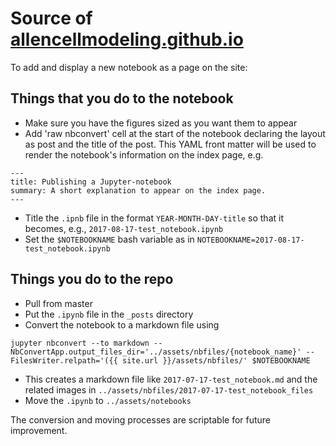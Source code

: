 # Source of [allencellmodeling.github.io](https://allencellmodeling.github.io)


To add and display a new notebook as a page on the site:

## Things that you do to the notebook
- Make sure you have the figures sized as you want them to appear
- Add 'raw nbconvert' cell at the start of the notebook declaring the layout as post and the title of the post. This YAML front matter will be used to render the notebook's information on the index page, e.g.

```
---
title: Publishing a Jupyter-notebook
summary: A short explanation to appear on the index page. 
---
```

- Title the `.ipnb` file in the format `YEAR-MONTH-DAY-title` so that it becomes, e.g., `2017-08-17-test_notebook.ipynb`
- Set the `$NOTEBOOKNAME` bash variable as in `NOTEBOOKNAME=2017-08-17-test_notebook.ipynb`

## Things you do to the repo
- Pull from master 
- Put the `.ipynb` file in the `_posts` directory
- Convert the notebook to a markdown file using 
```
jupyter nbconvert --to markdown --NbConvertApp.output_files_dir='../assets/nbfiles/{notebook_name}' --FilesWriter.relpath='({{ site.url }}/assets/nbfiles/' $NOTEBOOKNAME
```
- This creates a markdown file like `2017-07-17-test_notebook.md` and the related images in `../assets/nbfiles/2017-07-17-test_notebook_files`
- Move the `.ipynb` to `../assets/notebooks`

The conversion and moving processes are scriptable for future improvement. 

